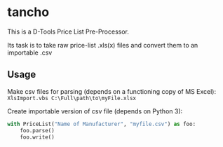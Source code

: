 # tancho
This is a D-Tools Price List Pre-Processor.

Its task is to take raw price-list .xls(x) files and convert them to an importable .csv

## Usage

Make csv files for parsing (depends on a functioning copy of MS Excel):
`XlsImport.vbs C:\Full\path\to\myFile.xlsx`

Create importable version of csv file (depends on Python 3):
```python
with PriceList("Name of Manufacturer", "myfile.csv") as foo:
	foo.parse()
	foo.write()
```